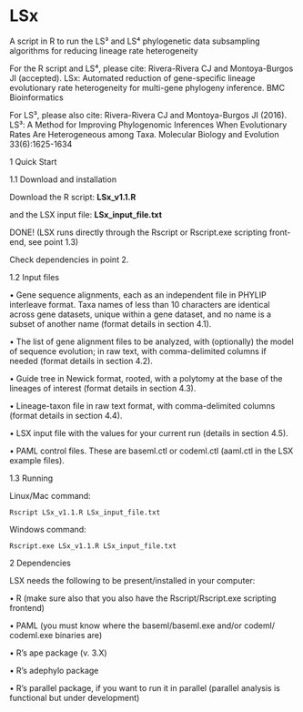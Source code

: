 # LSx
A script in R to run the LS³ and LS⁴ phylogenetic data subsampling algorithms for reducing lineage rate heterogeneity

For the R script and LS⁴, please cite:
Rivera-Rivera CJ and Montoya-Burgos JI (accepted). LSx: Automated reduction of gene-specific lineage evolutionary rate heterogeneity for multi-gene phylogeny inference. BMC Bioinformatics

For LS³, please also cite:
Rivera-Rivera CJ and Montoya-Burgos JI (2016). LS³: A Method for Improving Phylogenomic Inferences When Evolutionary Rates Are Heterogeneous among Taxa. Molecular Biology and Evolution 33(6):1625-1634

1 Quick Start

1.1 Download and installation


  Download the R script:  <b>LSx_v1.1.R</b>
  
  and the LSX input file: <b>LSx_input_file.txt</b>


  DONE! (LSX runs directly through the Rscript or Rscript.exe scripting front-end, see
point 1.3)

  Check dependencies in point 2.
  
  
1.2 Input files


  • Gene sequence alignments, each as an independent file in PHYLIP interleave
format. Taxa names of less than 10 characters are identical across gene datasets,
unique within a gene dataset, and no name is a subset of another name (format
details in section 4.1).

  • The list of gene alignment files to be analyzed, with (optionally) the model of
sequence evolution; in raw text, with comma-delimited columns if needed (format
details in section 4.2).

  • Guide tree in Newick format, rooted, with a polytomy at the base of the lineages of
interest (format details in section 4.3).

  • Lineage-taxon file in raw text format, with comma-delimited columns (format
details in section 4.4).

  • LSX input file with the values for your current run (details in section 4.5).
  
  • PAML control files. These are baseml.ctl or codeml.ctl (aaml.ctl in the LSX
example files).


1.3 Running

  Linux/Mac command:
  
    Rscript LSx_v1.1.R LSx_input_file.txt
    
  Windows command:
  
    Rscript.exe LSx_v1.1.R LSx_input_file.txt

2 Dependencies

LSX needs the following to be present/installed in your computer:

• R (make sure also that you also have the Rscript/Rscript.exe scripting frontend)

• PAML (you must know where the baseml/baseml.exe and/or codeml/
codeml.exe binaries are)

• R’s ape package (v. 3.X)

• R’s adephylo package

• R’s parallel package, if you want to run it in parallel (parallel analysis is functional
but under development)
